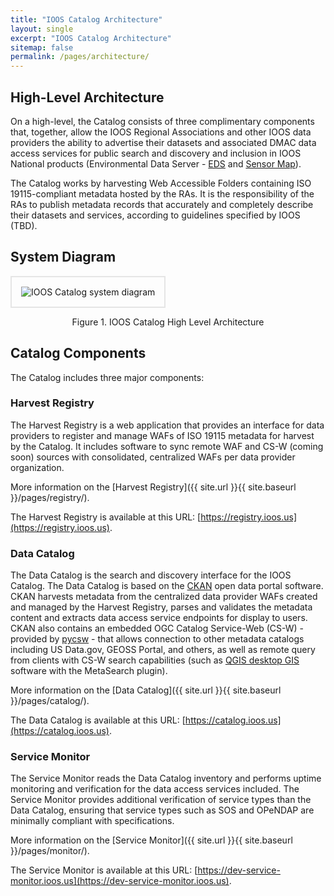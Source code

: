 ```yaml
---
title: "IOOS Catalog Architecture"
layout: single
excerpt: "IOOS Catalog Architecture"
sitemap: false
permalink: /pages/architecture/
---
```


## High-Level Architecture ##
On a high-level, the Catalog consists of three complimentary components that, together, allow the IOOS Regional Associations and other IOOS data providers the ability to advertise
their datasets and associated DMAC data access services for public search and discovery and inclusion in IOOS National products (Environmental Data Server - [EDS](https://eds.ioos.us)
and [Sensor Map](https://sensors.ioos.us)).

The Catalog works by harvesting Web Accessible Folders containing ISO 19115-compliant metadata hosted by the RAs.  It is the responsibility of the RAs to publish metadata records
that accurately and completely describe their datasets and services, according to guidelines specified by IOOS (TBD).  

## System Diagram ##
<img src="{{ site.url }}{{ site.baseurl }}/images/Catalog-DMAC-Arch.png" style="padding: 15px; border: 2px solid #e5e5e5" alt="IOOS Catalog system diagram" title="IOOS Catalog system diagram"/>
<p style="text-align: center">  Figure 1. IOOS Catalog High Level Architecture </p>

## Catalog Components ##
The Catalog includes three major components:

### Harvest Registry ###
The Harvest Registry is a web application that provides an interface for data providers to register and manage WAFs of ISO 19115 metadata for harvest by the Catalog.  It includes software to
sync remote WAF and CS-W (coming soon) sources with consolidated, centralized WAFs per data provider organization.  

More information on the [Harvest Registry]({{ site.url }}{{ site.baseurl }}/pages/registry/).

The Harvest Registry is available at this URL: [https://registry.ioos.us](https://registry.ioos.us).

### Data Catalog ###
The Data Catalog is the search and discovery interface for the IOOS Catalog.  The Data Catalog is based on the [CKAN](http://ckan.org/) open data portal software.  CKAN harvests metadata
from the centralized data provider WAFs created and managed by the Harvest Registry, parses and validates the metadata content and extracts data access service endpoints for display to users.
CKAN also contains an embedded OGC Catalog Service-Web (CS-W) - provided by [pycsw](http://pycsw.org/) - that allows connection to other metadata catalogs including US Data.gov, GEOSS Portal, and others, as well as remote query from clients with CS-W search capabilities (such as [QGIS desktop GIS](http://www.qgis.org/) software with the MetaSearch plugin).

More information on the [Data Catalog]({{ site.url }}{{ site.baseurl }}/pages/catalog/).

The Data Catalog is available at this URL: [https://catalog.ioos.us](https://catalog.ioos.us).

### Service Monitor ###
The Service Monitor reads the Data Catalog inventory and performs uptime monitoring and verification for the data access services included.  The Service Monitor provides additional
verification of service types than the Data Catalog, ensuring that service types such as SOS and OPeNDAP are minimally compliant with specifications.  

More information on the [Service Monitor]({{ site.url }}{{ site.baseurl }}/pages/monitor/).

The Service Monitor is available at this URL: [https://dev-service-monitor.ioos.us](https://dev-service-monitor.ioos.us).
